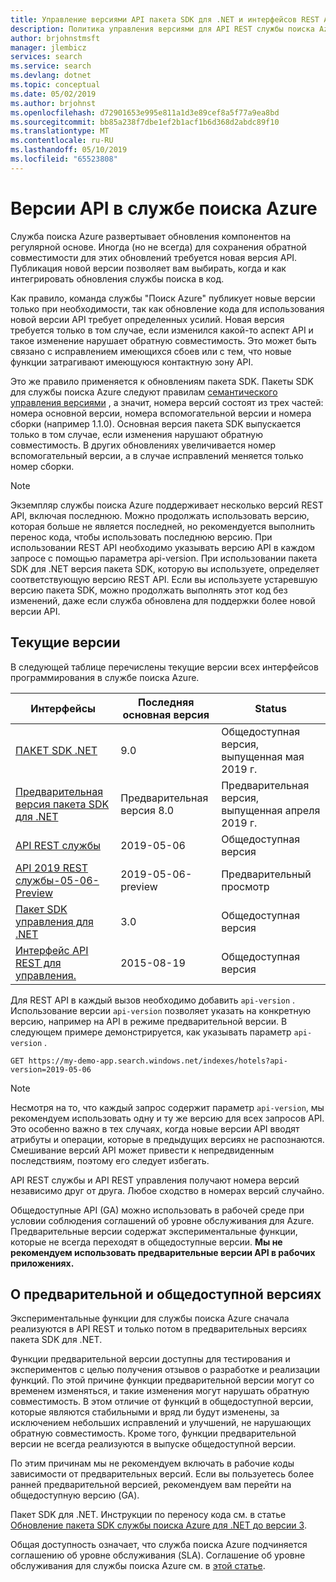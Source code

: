 ```yaml
---
title: Управление версиями API пакета SDK для .NET и интерфейсов REST API в службе "Поиск Azure"
description: Политика управления версиями для API REST службы поиска Azure и клиентской библиотеки пакетов SDK для .NET.
author: brjohnstmsft
manager: jlembicz
services: search
ms.service: search
ms.devlang: dotnet
ms.topic: conceptual
ms.date: 05/02/2019
ms.author: brjohnst
ms.openlocfilehash: d72901653e995e811a1d3e89cef8a5f77a9ea8bd
ms.sourcegitcommit: bb85a238f7dbe1ef2b1acf1b6d368d2abdc89f10
ms.translationtype: MT
ms.contentlocale: ru-RU
ms.lasthandoff: 05/10/2019
ms.locfileid: "65523808"
---
```

# <a name="api-versions-in-azure-search"></a>Версии API в службе поиска Azure
Служба поиска Azure развертывает обновления компонентов на регулярной основе. Иногда (но не всегда) для сохранения обратной совместимости для этих обновлений требуется новая версия API. Публикация новой версии позволяет вам выбирать, когда и как интегрировать обновления службы поиска в код.

Как правило, команда службы "Поиск Azure" публикует новые версии только при необходимости, так как обновление кода для использования новой версии API требует определенных усилий. Новая версия требуется только в том случае, если изменился какой-то аспект API и такое изменение нарушает обратную совместимость. Это может быть связано с исправлением имеющихся сбоев или с тем, что новые функции затрагивают имеющуюся контактную зону API.

Это же правило применяется к обновлениям пакета SDK. Пакеты SDK для службы поиска Azure следуют правилам [семантического управления версиями](https://semver.org/) , а значит, номера версий состоят из трех частей: номера основной версии, номера вспомогательной версии и номера сборки (например 1.1.0). Основная версия пакета SDK выпускается только в том случае, если изменения нарушают обратную совместимость. В других обновлениях увеличивается номер вспомогательный версии, а в случае исправлений меняется только номер сборки.

> [!NOTE]
> Экземпляр службы поиска Azure поддерживает несколько версий REST API, включая последнюю. Можно продолжать использовать версию, которая больше не является последней, но рекомендуется выполнить перенос кода, чтобы использовать последнюю версию. При использовании REST API необходимо указывать версию API в каждом запросе с помощью параметра api-version. При использовании пакета SDK для .NET версия пакета SDK, которую вы используете, определяет соответствующую версию REST API. Если вы используете устаревшую версию пакета SDK, можно продолжать выполнять этот код без изменений, даже если служба обновлена для поддержки более новой версии API.

## <a name="snapshot-of-current-versions"></a>Текущие версии
В следующей таблице перечислены текущие версии всех интерфейсов программирования в службе поиска Azure.


| Интерфейсы | Последняя основная версия | Status |
| --- | --- | --- |
| [ПАКЕТ SDK .NET](https://aka.ms/search-sdk) |9.0 |Общедоступная версия, выпущенная мая 2019 г. |
| [Предварительная версия пакета SDK для .NET](https://aka.ms/search-sdk-preview) |Предварительная версия 8.0 |Предварительная версия, выпущенная апреля 2019 г. |
| [API REST службы](https://docs.microsoft.com/rest/api/searchservice/) |2019-05-06 |Общедоступная версия |
| [API 2019 REST службы-05-06-Preview](search-api-preview.md) |2019-05-06-preview |Предварительный просмотр |
| [Пакет SDK управления для .NET](https://aka.ms/search-mgmt-sdk) |3.0 |Общедоступная версия |
| [Интерфейс API REST для управления.](https://docs.microsoft.com/rest/api/searchmanagement/) |2015-08-19 |Общедоступная версия |

Для REST API в каждый вызов необходимо добавить `api-version` . Использование версии `api-version` позволяет указать на конкретную версию, например на API в режиме предварительной версии. В следующем примере демонстрируется, как указывать параметр `api-version` .

    GET https://my-demo-app.search.windows.net/indexes/hotels?api-version=2019-05-06

> [!NOTE]
> Несмотря на то, что каждый запрос содержит параметр `api-version`, мы рекомендуем использовать одну и ту же версию для всех запросов API. Это особенно важно в тех случаях, когда новые версии API вводят атрибуты и операции, которые в предыдущих версиях не распознаются. Смешивание версий API может привести к непредвиденным последствиям, поэтому его следует избегать.
>
> API REST службы и API REST управления получают номера версий независимо друг от друга. Любое сходство в номерах версий случайно.

Общедоступные API (GA) можно использовать в рабочей среде при условии соблюдения соглашений об уровне обслуживания для Azure. Предварительные версии содержат экспериментальные функции, которые не всегда переходят в общедоступные версии. **Мы не рекомендуем использовать предварительные версии API в рабочих приложениях.**

## <a name="about-preview-and-generally-available-versions"></a>О предварительной и общедоступной версиях
Экспериментальные функции для службы поиска Azure сначала реализуются в API REST и только потом в предварительных версиях пакета SDK для .NET.

Функции предварительной версии доступны для тестирования и экспериментов с целью получения отзывов о разработке и реализации функций. По этой причине функции предварительной версии могут со временем изменяться, и такие изменения могут нарушать обратную совместимость. В этом отличие от функций в общедоступной версии, которые являются стабильными и вряд ли будут изменены, за исключением небольших исправлений и улучшений, не нарушающих обратную совместимость. Кроме того, функции предварительной версии не всегда реализуются в выпуске общедоступной версии.

По этим причинам мы не рекомендуем включать в рабочие коды зависимости от предварительных версий. Если вы пользуетесь более ранней предварительной версией, рекомендуем вам перейти на общедоступную версию (GA).

Пакет SDK для .NET. Инструкции по переносу кода см. в статье [Обновление пакета SDK службы поиска Azure для .NET до версии 3](search-dotnet-sdk-migration-version-9.md).

Общая доступность означает, что служба поиска Azure подчиняется соглашению об уровне обслуживания (SLA). Соглашение об уровне обслуживания для службы поиска Azure см. в [этой статье](https://azure.microsoft.com/support/legal/sla/search/v1_0/).
